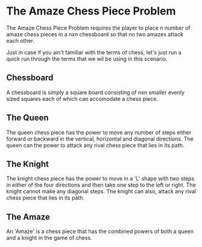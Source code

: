 # The Amaze Chess Piece Problem
  The Amaze Chess Piece Problem requires the player to place n number of amaze chess pieces in a nxn chessboard so that no two amazes attack each other.

Just in case if you ain't familiar with the terms of chess, let's just run a quick run through the terms that we wil be using in this scenario. 
## Chessboard
A chessboard is simply a square board consisting of nxn smaller evenly sized squares each of which can accomodate a chess piece. 


## The Queen
The queen chess piece has the power to move any number of steps either forward or backward in the vertical, horizontal and diagonal directions. The queen can the power to attack any rival chess piece that lies in its path.

## The Knight
The knight chess piece has the power to move in a 'L' shape with two steps in either of the four directions and then take one step to the left or right. The knight cannot make any diagonal steps. The knight can also, attack any rival chess piece that lies in its path.

## The Amaze
An 'Amaze' is a chess piece that has the combined powers of both a queen and a knight in the game of chess.



